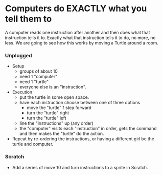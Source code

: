 # Computers do EXACTLY what you tell them to

A computer reads one instruction after another and then does what that instruction tells it to.  Exactly what that instruction tells it to do, no more, no less.  We are going to see how this works by moving a Turtle around a room.

### Unplugged

+ Setup
  + groups of about 10
  + need 1 "computer"
  + need 1 "turtle"
  + everyone else is an "instruction".
+ Execution
  + put the turtle in some open space.
  + have each instruction choose between one of three options
    + move the "turtle" 1 step forward
    + turn the "turtle" right
    + turn the "turtle" left
  + line the "instructions" up (any order)
  + the "computer" visits each "instruction" in order, gets the command and then makes the "turtle" do the action.
+ Repeat by re-ordering the instructions, or having a different girl be the turtle and computer.

### Scratch

+ Add a series of move 10 and turn instructions to a sprite in Scratch.

